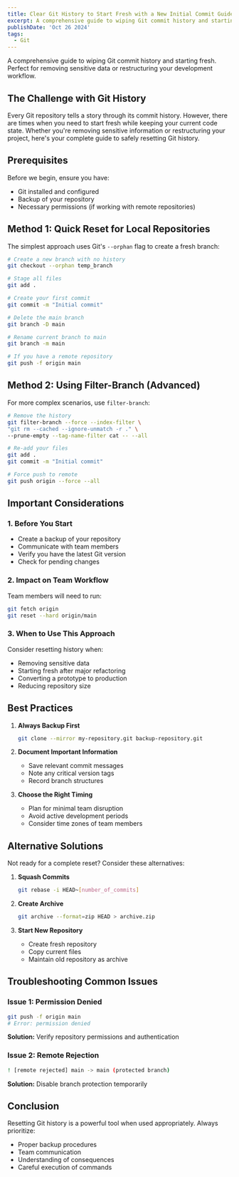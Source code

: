 ```yaml
---
title: Clear Git History to Start Fresh with a New Initial Commit Guide
excerpt: A comprehensive guide to wiping Git commit history and starting fresh. Perfect for removing sensitive data or restructuring your development workflow.
publishDate: 'Oct 26 2024'
tags:
  - Git
---
```


A comprehensive guide to wiping Git commit history and starting fresh. Perfect for removing sensitive data or restructuring your development workflow.

## The Challenge with Git History

Every Git repository tells a story through its commit history. However, there are times when you need to start fresh while keeping your current code state. Whether you're removing sensitive information or restructuring your project, here's your complete guide to safely resetting Git history.

## Prerequisites

Before we begin, ensure you have:

- Git installed and configured
- Backup of your repository
- Necessary permissions (if working with remote repositories)

## Method 1: Quick Reset for Local Repositories

The simplest approach uses Git's `--orphan` flag to create a fresh branch:

```bash
# Create a new branch with no history
git checkout --orphan temp_branch

# Stage all files
git add .

# Create your first commit
git commit -m "Initial commit"

# Delete the main branch
git branch -D main

# Rename current branch to main
git branch -m main

# If you have a remote repository
git push -f origin main
```

## Method 2: Using Filter-Branch (Advanced)

For more complex scenarios, use `filter-branch`:

```bash
# Remove the history
git filter-branch --force --index-filter \
"git rm --cached --ignore-unmatch -r ." \
--prune-empty --tag-name-filter cat -- --all

# Re-add your files
git add .
git commit -m "Initial commit"

# Force push to remote
git push origin --force --all
```

## Important Considerations

### 1. Before You Start

- Create a backup of your repository
- Communicate with team members
- Verify you have the latest Git version
- Check for pending changes

### 2. Impact on Team Workflow

Team members will need to run:

```bash
git fetch origin
git reset --hard origin/main
```

### 3. When to Use This Approach

Consider resetting history when:

- Removing sensitive data
- Starting fresh after major refactoring
- Converting a prototype to production
- Reducing repository size

## Best Practices

1. **Always Backup First**

   ```bash
   git clone --mirror my-repository.git backup-repository.git
   ```

2. **Document Important Information**
   - Save relevant commit messages
   - Note any critical version tags
   - Record branch structures

3. **Choose the Right Timing**
   - Plan for minimal team disruption
   - Avoid active development periods
   - Consider time zones of team members

## Alternative Solutions

Not ready for a complete reset? Consider these alternatives:

1. **Squash Commits**

   ```bash
   git rebase -i HEAD~[number_of_commits]
   ```

2. **Create Archive**

   ```bash
   git archive --format=zip HEAD > archive.zip
   ```

3. **Start New Repository**
   - Create fresh repository
   - Copy current files
   - Maintain old repository as archive

## Troubleshooting Common Issues

### Issue 1: Permission Denied

```bash
git push -f origin main
# Error: permission denied
```

**Solution:** Verify repository permissions and authentication

### Issue 2: Remote Rejection

```bash
! [remote rejected] main -> main (protected branch)
```

**Solution:** Disable branch protection temporarily

## Conclusion

Resetting Git history is a powerful tool when used appropriately. Always prioritize:

- Proper backup procedures
- Team communication
- Understanding of consequences
- Careful execution of commands
